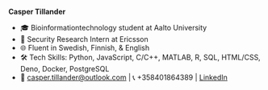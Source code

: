 **Casper Tillander**
- 🎓 Bioinformationtechnology student at Aalto University
- 💼 Security Research Intern at Ericsson
- 🌐 Fluent in Swedish, Finnish, & English
- 🛠 Tech Skills: Python, JavaScript, C/C++, MATLAB, R, SQL, HTML/CSS, Deno, Docker, PostgreSQL
- 📧 casper.tillander@outlook.com | 📞 +358401864389 | [LinkedIn](www.linkedin.com/in/caspertillander)
